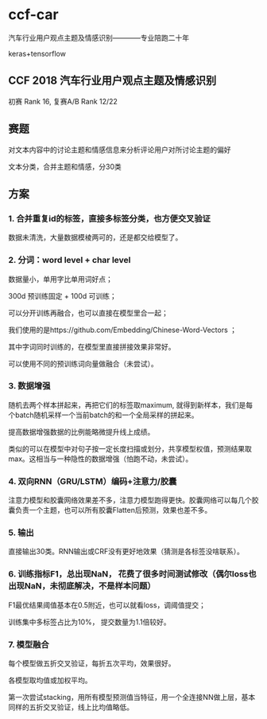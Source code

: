 # ccf-car
汽车行业用户观点主题及情感识别————专业陪跑二十年

keras+tensorflow

## CCF 2018 汽车行业用户观点主题及情感识别 
初赛 Rank 16, 复赛A/B Rank 12/22

## 赛题
对文本内容中的讨论主题和情感信息来分析评论用户对所讨论主题的偏好

文本分类，合并主题和情感，分30类

## 方案
### 1. 合并重复id的标签，直接多标签分类，也方便交叉验证

数据未清洗，大量数据模棱两可的，还是都交给模型了。

### 2. 分词：word level + char level

  数据量小，单用字比单用词好点；

  300d 预训练固定 + 100d 可训练；

  可以分开训练再融合，也可以直接在模型里合一起；

  我们使用的是https://github.com/Embedding/Chinese-Word-Vectors ；

  其中字词同时训练的，在模型里直接拼接效果非常好。
  
  可以使用不同的预训练词向量做融合（未尝试）。

### 3. 数据增强

  随机去两个样本拼起来，再把它们的标签取maximum, 就得到新样本，我们是每个batch随机采样一个当前batch的和一个全局采样的拼起来。

  提高数据增强数据的比例能略微提升线上成绩。
  
  类似的可以在模型中对句子按一定长度扫描或划分，共享模型权值，预测结果取max。这相当与一种隐性的数据增强（怕跑不动，未尝试）。

### 4. 双向RNN（GRU/LSTM）编码+注意力/胶囊

  注意力模型和胶囊网络效果差不多，注意力模型跑得更快。胶囊网络可以每几个胶囊负责一个主题，也可以所有胶囊Flatten后预测，效果也差不多。

### 5. 输出

  直接输出30类。RNN输出或CRF没有更好地效果（猜测是各标签没啥联系）。

### 6. 训练指标F1，总出现NaN， 花费了很多时间测试修改（偶尔loss也出现NaN，未彻底解决，不是样本问题）

  F1最优结果阈值基本在0.5附近，也可以就看loss，调阈值提交；

  训练集中多标签占比为10%， 提交数量为1.1倍较好。

### 7. 模型融合

  每个模型做五折交叉验证，每折五次平均，效果很好。

  各模型取均值或加权平均。

  第一次尝试stacking，用所有模型预测值当特征，用一个全连接NN做上层，基本同样的五折交叉验证，线上比均值略低。
